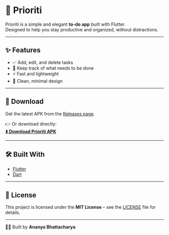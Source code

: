 # 📌 Prioriti

Prioriti is a simple and elegant **to-do app** built with Flutter.  
Designed to help you stay productive and organized, without distractions.  

---

## ✨ Features
- ✅ Add, edit, and delete tasks  
- 📅 Keep track of what needs to be done  
- ⚡ Fast and lightweight  
- 🎨 Clean, minimal design  

---

## 📲 Download

Get the latest APK from the [Releases page](https://github.com/UniquePython/prioriti/releases).  

👉 Or download directly:  
[**⬇️ Download Prioriti APK**](https://github.com/UniquePython/prioriti/releases/latest/download/app-release.apk)  

---

## 🛠️ Built With
- [Flutter](https://flutter.dev/)  
- [Dart](https://dart.dev/)  

---

## 📄 License
This project is licensed under the **MIT License** – see the [LICENSE](LICENSE) file for details.  

---

👨‍💻 Built by **Ananyo Bhattacharya**  
